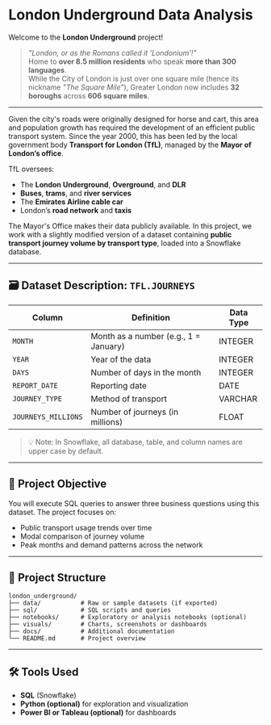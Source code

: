# London Underground Data Analysis

Welcome to the **London Underground** project!

> *"London, or as the Romans called it 'Londonium'!"*  
> Home to **over 8.5 million residents** who speak **more than 300 languages**.  
> While the City of London is just over one square mile (hence its nickname *"The Square Mile"*), Greater London now includes **32 boroughs** across **606 square miles**.

---

Given the city's roads were originally designed for horse and cart, this area and population growth has required the development of an efficient public transport system. Since the year 2000, this has been led by the local government body **Transport for London (TfL)**, managed by the **Mayor of London’s office**.

TfL oversees:
- The **London Underground**, **Overground**, and **DLR**
- **Buses**, **trams**, and **river services**
- The **Emirates Airline cable car**
- London’s **road network** and **taxis**

The Mayor's Office makes their data publicly available. In this project, we work with a slightly modified version of a dataset containing **public transport journey volume by transport type**, loaded into a Snowflake database.

---

## 🗃 Dataset Description: `TFL.JOURNEYS`

| Column            | Definition                               | Data Type |
|-------------------|-------------------------------------------|-----------|
| `MONTH`           | Month as a number (e.g., 1 = January)     | INTEGER   |
| `YEAR`            | Year of the data                          | INTEGER   |
| `DAYS`            | Number of days in the month               | INTEGER   |
| `REPORT_DATE`     | Reporting date                            | DATE      |
| `JOURNEY_TYPE`    | Method of transport                       | VARCHAR   |
| `JOURNEYS_MILLIONS`| Number of journeys (in millions)         | FLOAT     |

> 💡 Note: In Snowflake, all database, table, and column names are upper case by default.

---

## 🎯 Project Objective

You will execute SQL queries to answer three business questions using this dataset. The project focuses on:

- Public transport usage trends over time
- Modal comparison of journey volume
- Peak months and demand patterns across the network

---

## 📁 Project Structure
```
london_underground/
├── data/           # Raw or sample datasets (if exported)
├── sql/            # SQL scripts and queries
├── notebooks/      # Exploratory or analysis notebooks (optional)
├── visuals/        # Charts, screenshots or dashboards
├── docs/           # Additional documentation
└── README.md       # Project overview
```

---

## 🛠 Tools Used

- **SQL** (Snowflake)
- **Python (optional)** for exploration and visualization
- **Power BI or Tableau (optional)** for dashboards
